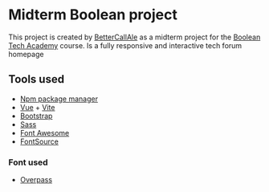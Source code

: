 # Midterm Boolean project

This project is created by [BetterCallAle](https://github.com/BetterCallAle) as a midterm project for the [Boolean Tech Academy](https://boolean.careers/) course.
Is a fully responsive and interactive tech forum homepage

## Tools used

- [Npm package manager](https://www.npmjs.com/)
- [Vue](https://vuejs.org/) + [Vite](https://vitejs.dev/)
- [Bootstrap](https://getbootstrap.com/)
- [Sass](https://sass-lang.com/)
- [Font Awesome](https://fontawesome.com/)
- [FontSource](https://fontsource.org/)

### Font used
- [Overpass](https://fontsource.org/fonts/overpass)
